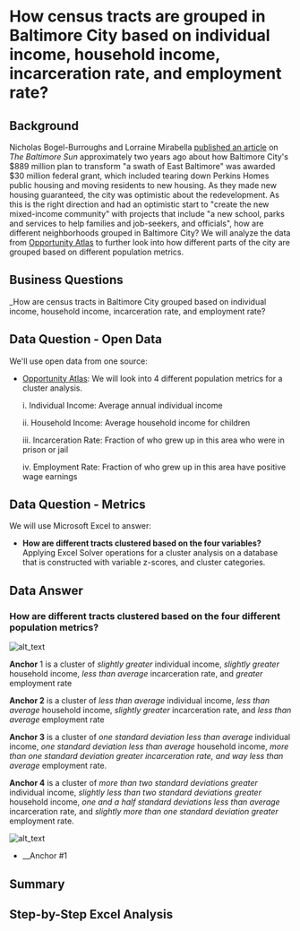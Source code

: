 # How census tracts are grouped in Baltimore City based on individual income, household income, incarceration rate, and employment rate?

## Background

Nicholas Bogel-Burroughs and Lorraine Mirabella [published an article](baltimoresun.com/maryland/baltimore-city/bs-md-ci-choice-neighborhoods-hud-grant-20180719-story.html) on _The Baltimore Sun_ approximately two years ago about how Baltimore City's $889  million plan to transform "a swath of East Baltimore" was awarded $30 million federal grant, which included tearing down Perkins Homes public housing and moving residents to new housing. As they made new housing guaranteed, the city was optimistic about the redevelopment. As this is the right direction and had an optimistic start to "create the new mixed-income community" with projects that include "a new school, parks and services to help families and job-seekers, and officials", how are different neighborhoods grouped in Baltimore City? We will analyze the data from [Opportunity Atlas](https://www.opportunityatlas.org) to further look into how different parts of the city are grouped based on different population metrics.

## Business Questions

_How are census tracts in Baltimore City grouped based on individual income, household income, incarceration rate, and employment rate?

## Data Question - Open Data

We'll use open data from one source:

- [Opportunity Atlas](https://www.opportunityatlas.org): We will look into 4 different population metrics for a cluster analysis.

    i. Individual Income: Average annual individual income
    
    ii. Household Income: Average household income for children
    
    iii. Incarceration Rate: Fraction of who grew up in this area who were in prison or jail
    
    iv. Employment Rate: Fraction of who grew up in this area have positive wage earnings

## Data Question - Metrics

We will use Microsoft Excel to answer:

- __How are different tracts clustered based on the four variables?__ Applying Excel Solver operations for a cluster analysis on a database that is constructed with variable z-scores, and cluster categories. 

## Data Answer

### How are different tracts clustered based on the four different population metrics?

![alt_text]()

__Anchor__ 1 is a cluster of _slightly greater_ individual income, _slightly greater_ household income, _less than average_ incarceration rate, and _greater_ employment rate

__Anchor 2__ is a cluster of _less than average_ individual income, _less than average_ household income, _slightly greater_ incarceration rate, and _less than average_ employment rate

__Anchor 3__ is a cluster of _one standard deviation less than average_ individual income, _one standard deviation less than average_ household income, _more than one standard deviation greater incarceration rate, and way less than average_ employment rate.

__Anchor 4__ is a cluster of _more than two standard deviations greater_ individual income, _slightly less than two standard deviations greater_ household income, _one and a half standard deviations less than average_ incarceration rate, and _slightly more than one standard deviation greater_ employment rate.

![alt_text]()

- __Anchor #1



## Summary

## Step-by-Step Excel Analysis
